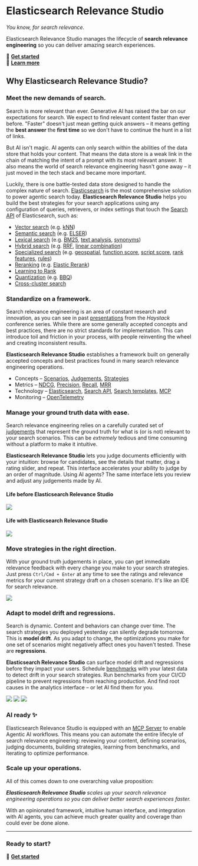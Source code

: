 # Elasticsearch Relevance Studio

*You know, for search relevance.*

Elasticsearch Relevance Studio manages the lifecycle of **search relevance engineering** so you can deliver amazing search experiences.

🚀  **[Get started](https://elastic.github.io/relevance-studio/#/docs/guide/quickstart)**<br/>
📖  **[Learn more](https://elastic.github.io/relevance-studio/#/docs/guide/welcome)**


## Why Elasticsearch Relevance Studio?

### Meet the new demands of search.

Search is more relevant than ever. Generative AI has raised the bar on our expectations for search. We expect to find relevant content faster than ever before. "Faster" doesn't just mean getting quick answers – it means getting the **best answer** the **first time** so we don't have to continue the hunt in a list of links.

But AI isn't magic. AI agents can only search within the abilities of the data store that holds your content. That means the data store is a weak link in the chain of matching the intent of a prompt with its most relevant answer. It also means the world of search relevance engineering hasn't gone away – it just moved in the tech stack and became more important.

Luckily, there is one battle-tested data store designed to handle the complex nature of search. [Elasticsearch](https://www.elastic.co/elasticsearch) is the most comprehensive solution to power agentic search today. **Elasticsearch Relevance Studio** helps you build the best strategies for your search applications using any configuration of queries, retrievers, or index settings that touch the [Search API](https://www.elastic.co/docs/api/doc/elasticsearch/operation/operation-search) of Elasticsearch, such as:

- [Vector search](https://www.elastic.co/docs/solutions/search/vector) (e.g. [kNN](https://www.elastic.co/docs/solutions/search/vector/knn))
- [Semantic search](https://www.elastic.co/docs/explore-analyze/machine-learning/nlp/ml-nlp-elser) (e.g. [ELSER](https://www.elastic.co/docs/explore-analyze/machine-learning/nlp/ml-nlp-elser))
- [Lexical search](https://www.elastic.co/docs/solutions/search/full-text) (e.g. [BM25](https://www.elastic.co/blog/practical-bm25-part-2-the-bm25-algorithm-and-its-variables), [text analysis](https://www.elastic.co/docs/manage-data/data-store/text-analysis), [synonyms](https://www.elastic.co/docs/solutions/search/full-text/search-with-synonyms))
- [Hybrid search](https://www.elastic.co/docs/solutions/search/hybrid-search) (e.g. [RRF](https://www.elastic.co/docs/reference/elasticsearch/rest-apis/reciprocal-rank-fusion), [linear combination](https://www.elastic.co/docs/reference/elasticsearch/rest-apis/retrievers/linear-retriever))
- [Specialized search](https://www.elastic.co/docs/reference/query-languages/query-dsl/specialized-queries) (e.g. [geospatial](https://www.elastic.co/docs/reference/query-languages/query-dsl/geo-queries), [function score](https://www.elastic.co/docs/reference/query-languages/query-dsl/query-dsl-function-score-query), [script score](https://www.elastic.co/docs/reference/query-languages/query-dsl/query-dsl-script-score-query), [rank features](https://www.elastic.co/docs/reference/query-languages/query-dsl/query-dsl-rank-feature-query), [rules](https://www.elastic.co/docs/reference/query-languages/query-dsl/query-dsl-rule-query))
- [Reranking](https://www.elastic.co/docs/solutions/search/ranking/semantic-reranking) (e.g. [Elastic Rerank](https://www.elastic.co/docs/explore-analyze/machine-learning/nlp/ml-nlp-rerank))
- [Learning to Rank](https://www.elastic.co/docs/solutions/search/ranking/learning-to-rank-ltr)
- [Quantization](https://www.elastic.co/search-labs/blog/scalar-quantization-101) (e.g. [BBQ](https://www.elastic.co/search-labs/blog/bbq-implementation-into-use-case))
- [Cross-cluster search](https://www.elastic.co/docs/solutions/search/cross-cluster-search)

### Standardize on a framework.

Search relevance engineering is an area of constant research and innovation, as you can see in past [presentations](https://haystackconf.com/talks/) from the *Haystack* conference series. While there are some generally accepted concepts and best practices, there are no strict standards for implementation. This can introduce toil and friction in your process, with people reinventing the wheel and creating inconsistent results.

**Elasticsearch Relevance Studio** establishes a framework built on generally accepted concepts and best practices found in many search relevance engineering operations.

- Concepts – [Scenarios](https://elastic.github.io/relevance-studio/#/docs/guide/concepts#scenario), [Judgements](https://elastic.github.io/relevance-studio/#/docs/guide/concepts#judgement), [Strategies](https://elastic.github.io/relevance-studio/#/docs/guide/concepts#strategy)
- Metrics – [NDCG](https://www.elastic.co/docs/reference/elasticsearch/rest-apis/search-rank-eval#_discounted_cumulative_gain_dcg), [Precision](https://www.elastic.co/docs/reference/elasticsearch/rest-apis/search-rank-eval#k-precision), [Recall](https://www.elastic.co/docs/reference/elasticsearch/rest-apis/search-rank-eval#k-recall), [MRR](https://www.elastic.co/docs/reference/elasticsearch/rest-apis/search-rank-eval#_mean_reciprocal_rank)
- Technology – [Elasticsearch](https://www.elastic.co/elasticsearch), [Search API](https://www.elastic.co/docs/api/doc/elasticsearch/operation/operation-search), [Search templates](https://www.elastic.co/docs/solutions/search/search-templates), [MCP](https://modelcontextprotocol.io/docs/getting-started/intro)
- Monitoring – [OpenTelemetry](https://opentelemetry.io/)

### Manage your ground truth data with ease.

Search relevance engineering relies on a carefully curated set of [judgements](https://elastic.github.io/relevance-studio/#/docs/guide/concepts#judgement) that represent the ground truth for what is (or is not) relevant to your search scenarios. This can be *extremely* tedious and time consuming without a platform to make it intuitive.

**Elasticsearch Relevance Studio** lets you judge documents efficiently with your intuition: browse for candidates, see the details that matter, drag a rating slider, and repeat. This interface accelerates your ability to judge by an order of magnitude. Using AI agents? The same interface lets you review and adjust any judgements made by AI.

#### Life before Elasticsearch Relevance Studio

<img src="https://storage.googleapis.com/esrs-docs/screenshots/judgements-before.png" class="screenshot">

#### Life with Elasticsearch Relevance Studio

<img src="https://storage.googleapis.com/esrs-docs/screenshots/judgements.png" class="screenshot">

### Move strategies in the right direction.

With your ground truth judgements in place, you can get immediate relevance feedback with every change you make to your search strategies. Just press `Ctrl/Cmd + Enter` at any time to see the ratings and relevance metrics for your current strategy draft on a chosen scenario. It's like an IDE for search relevance.

<img src="https://storage.googleapis.com/esrs-docs/screenshots/strategy.png" class="screenshot">

### Adapt to model drift and regressions.

Search is dynamic. Content and behaviors can change over time. The search strategies you deployed yesterday can silently degrade tomorrow. This is **model drift**. As you adapt to change, the optimizations you make for one set of scenarios might negatively affect ones you haven't tested. These are **regressions**.

**Elasticsearch Relevance Studio** can surface model drift and regressions before they impact your users. Schedule [benchmarks](https://elastic.github.io/relevance-studio/#/docs/guide/concepts#benchmark) with your latest data to detect drift in your search strategies. Run benchmarks from your CI/CD pipeline to prevent regressions from reaching production. And find root causes in the analytics interface – or let AI find them for you.


<img src="https://storage.googleapis.com/esrs-docs/screenshots/evaluation-summary.png" class="screenshot" />

<img src="https://storage.googleapis.com/esrs-docs/screenshots/evaluation-heatmap.png" class="screenshot" />

<img src="https://storage.googleapis.com/esrs-docs/screenshots/evaluation-runtime-assets.png" class="screenshot" />

### AI ready :sparkles:

Elasticsearch Relevance Studio is equipped with an [MCP Server](https://elastic.github.io/relevance-studio/#/docs/reference/architecture#recommended-setup-with-mcp) to enable Agentic AI workflows. This means you can automate the entire lifecyle of search relevance engineering: reviewing your content, defining scenarios, judging documents, building strategies, learning from benchmarks, and iterating to optimize performance.

### Scale up your operations.

All of this comes down to one overarching value proposition:

_**Elasticsearch Relevance Studio** scales up your search relevance engineering operations so you can deliver better search experiences faster._

With an opinionated framework, intuitive human interface, and integration with AI agents, you can achieve much greater quality and coverage than could ever be done alone.

---

### Ready to start?

🚀  **[Get started](https://elastic.github.io/relevance-studio/#/docs/guide/quickstart)**